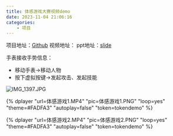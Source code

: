 ```yaml
---
title: 体感游戏大赛视频demo
date: 2023-11-04 21:06:16
categories:
    - 项目
---
```


项目地址：[Github](https://github.com/ydyhello/GameContest)
视频地址：
ppt地址：[slide](https://ydyhello.github.io/2023/11/04/体感游戏大赛/)

手表接收手势信息：
- 移动手表->移动人物
- 按下虚拟按键->发起攻击、发起技能

<!--more-->

![IMG_1397.JPG](https://s2.loli.net/2024/04/02/5MNRhYbyIwsFCle.jpg)

{% dplayer "url=体感游戏1.MP4"  "pic=体感游戏1.PNG" "loop=yes" "theme=#FADFA3" "autoplay=false" "token=tokendemo" %}

{% dplayer "url=体感游戏2.MP4"  "pic=体感游戏2.PNG" "loop=yes" "theme=#FADFA3" "autoplay=false" "token=tokendemo" %}